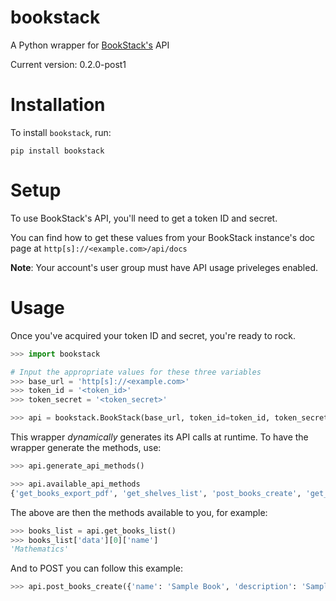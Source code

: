 # bookstack
A Python wrapper for [BookStack's](https://www.bookstackapp.com) API

Current version: 0.2.0-post1

# Installation
To install `bookstack`, run:

`pip install bookstack`

# Setup
To use BookStack's API, you'll need to get a token ID and secret.

You can find how to get these values from your BookStack instance's doc page at `http[s]://<example.com>/api/docs`

**Note**: Your account's user group must have API usage priveleges enabled.

# Usage
Once you've acquired your token ID and secret, you're ready to rock.

```python
>>> import bookstack

# Input the appropriate values for these three variables
>>> base_url = 'http[s]://<example.com>'
>>> token_id = '<token_id>'
>>> token_secret = '<token_secret>'

>>> api = bookstack.BookStack(base_url, token_id=token_id, token_secret=token_secret)
```

This wrapper *dynamically* generates its API calls at runtime. To have the wrapper generate the methods, use:

```python
>>> api.generate_api_methods()

>>> api.available_api_methods
{'get_books_export_pdf', 'get_shelves_list', 'post_books_create', 'get_docs_display', 'delete_shelves_delete', 'get_books_list', 'get_docs_json', 'delete_books_delete', 'get_books_read', 'get_shelves_read', 'put_books_update', 'get_books_export_plain_text', 'get_books_export_html', 'post_shelves_create', ...}
```

The above are then the methods available to you, for example:

```python
>>> books_list = api.get_books_list()
>>> books_list['data'][0]['name']
'Mathematics'
```

And to POST you can follow this example:

```python
>>> api.post_books_create({'name': 'Sample Book', 'description': 'Sample Description', 'tags': [{ 'name': 'Sample-Name', 'value': 'Sample-Value' }] })
```
